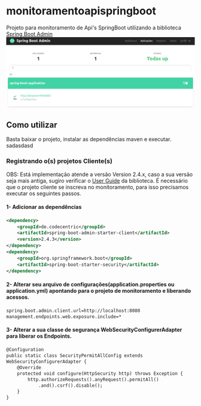 # monitoramentoapispringboot
Projeto para monitoramento de Api's SpringBoot utilizando a biblioteca [Spring Boot Admin](https://github.com/codecentric/spring-boot-admin "Spring Boot Admin")
![Dashboard](/images/1-sba.png?raw=true "Dashboard")

## Como utilizar
Basta baixar o projeto, instalar as dependências maven e executar.
sadasdasd

### Registrando o(s) projetos Cliente(s)
OBS: Está implementação atende a versão Version 2.4.x, caso a sua versão seja mais antiga, sugiro verificar o [User Guide](https://github.com/codecentric/spring-boot-admin) da biblioteca.
É necessário que o projeto cliente se inscreva no monitoramento, para isso precisamos executar os seguintes passos.
#### 1- Adicionar as dependências
```xml
<dependency>
    <groupId>de.codecentric</groupId>
    <artifactId>spring-boot-admin-starter-client</artifactId>
    <version>2.4.3</version>
</dependency>
<dependency>
    <groupId>org.springframework.boot</groupId>
    <artifactId>spring-boot-starter-security</artifactId>
</dependency>
```
#### 2- Alterar seu arquivo de configurações(application.properties ou application.yml) apontando para o projeto de monitoramento e liberando acessos.
```code
spring.boot.admin.client.url=http://localhost:8080  
management.endpoints.web.exposure.include=*
```

#### 3- Alterar a sua classe de segurança WebSecurityConfigurerAdapter para liberar os Endpoints.
```code
@Configuration
public static class SecurityPermitAllConfig extends WebSecurityConfigurerAdapter {
    @Override
    protected void configure(HttpSecurity http) throws Exception {
        http.authorizeRequests().anyRequest().permitAll()  
            .and().csrf().disable();
    }
}
```
